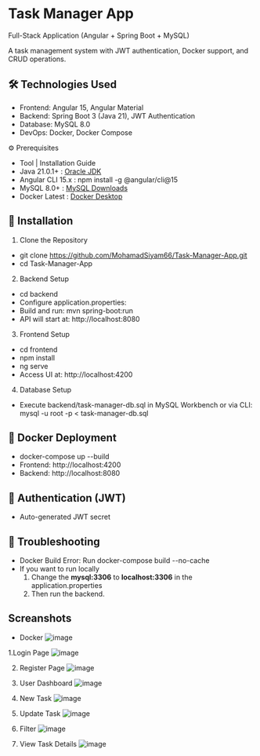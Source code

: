 # Task Manager App
   Full-Stack Application (Angular + Spring Boot + MySQL)

   A task management system with JWT authentication, Docker support, and CRUD operations.

## 🛠️ Technologies Used
- Frontend: Angular 15, Angular Material
- Backend: Spring Boot 3 (Java 21), JWT Authentication
- Database: MySQL 8.0
- DevOps: Docker, Docker Compose

⚙️ Prerequisites
- Tool	            	| Installation Guide
- Java 21.0.1+	       :  [Oracle JDK](https://www.oracle.com/java/technologies/downloads/)
- Angular CLI 15.x	 :  npm install -g @angular/cli@15
- MySQL 8.0+	       : [MySQL Downloads](https://dev.mysql.com/downloads/)
- Docker Latest	    :  [Docker Desktop](https://www.docker.com/products/docker-desktop/)

## 🚀 Installation
1. Clone the Repository
- git clone https://github.com/MohamadSiyam66/Task-Manager-App.git  
- cd Task-Manager-App  

2. Backend Setup
- cd backend  
- Configure application.properties: 
- Build and run: mvn spring-boot:run  
- API will start at: http://localhost:8080

3. Frontend Setup
- cd frontend  
- npm install  
- ng serve  
- Access UI at: http://localhost:4200

4. Database Setup
- Execute backend/task-manager-db.sql in MySQL Workbench or via CLI: mysql -u root -p < task-manager-db.sql  

## 🐳 Docker Deployment 
- docker-compose up --build
- Frontend: http://localhost:4200
- Backend: http://localhost:8080

## 🔐 Authentication (JWT)
- Auto-generated JWT secret

## 🚨 Troubleshooting
- Docker Build Error:	Run docker-compose build --no-cache
- If you want to run locally 
  1. Change the **mysql:3306** to **localhost:3306** in the application.properties
  2. Then run the backend.

## Screanshots

- Docker
  ![image](https://github.com/user-attachments/assets/920b836d-8272-4230-b47e-c1af437081ef)

1.Login Page
   ![image](https://github.com/user-attachments/assets/02f80425-b460-492e-b91d-aded6f1fae0d)

2. Register Page
![image](https://github.com/user-attachments/assets/15a4f648-4c51-4eac-9ded-b2d778e17dfe)

3. User Dashboard
![image](https://github.com/user-attachments/assets/1645ae09-8cff-4466-b07f-5a82340fb52f)

4. New Task
![image](https://github.com/user-attachments/assets/bdb4dcc3-4e2f-4f34-a5c6-8de43f379081)

5. Update Task
![image](https://github.com/user-attachments/assets/bf2b3c59-c90b-452f-a37a-56fed30b206a)

6. Filter
![image](https://github.com/user-attachments/assets/b8f24991-fac0-4765-a211-a5a94e117a25)


7. View Task Details
![image](https://github.com/user-attachments/assets/4f55d8e4-7bf0-44ff-a595-9febb33e3b11)


